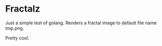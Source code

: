 Fractalz
========



Just a simple test of golang. Renders a fractal image to default file name tmp.png.

Pretty cool.
